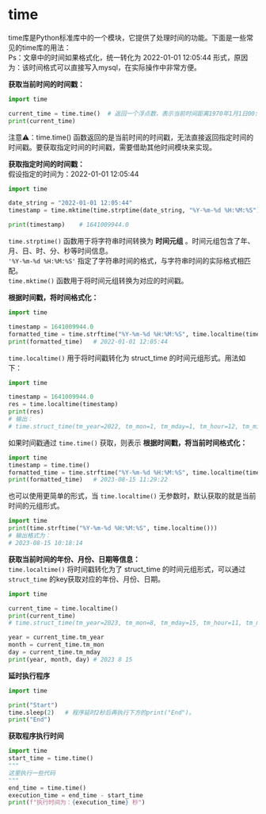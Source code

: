 # time
time库是Python标准库中的一个模块，它提供了处理时间的功能。下面是一些常见的time库的用法：<br>
Ps：文章中的时间如果格式化，统一转化为 2022-01-01 12:05:44 形式，原因为：该时间格式可以直接写入mysql，在实际操作中非常方便。

**获取当前时间的时间戳：**<br>
```python
import time

current_time = time.time()  # 返回一个浮点数，表示当前时间距离1970年1月1日00:00:00的秒数。
print(current_time)
```
注意⚠️：time.time() 函数返回的是当前时间的时间戳，无法直接返回指定时间的时间戳。要获取指定时间的时间戳，需要借助其他时间模块来实现。

**获取指定时间的时间戳：**<br>
假设指定的时间为：2022-01-01 12:05:44
```python
import time

date_string = "2022-01-01 12:05:44"
timestamp = time.mktime(time.strptime(date_string, "%Y-%m-%d %H:%M:%S"))

print(timestamp)    # 1641009944.0
```
`time.strptime()` 函数用于将字符串时间转换为 **时间元组** 。时间元组包含了年、月、日、时、分、秒等时间信息。<br>
`'%Y-%m-%d %H:%M:%S'` 指定了字符串时间的格式，与字符串时间的实际格式相匹配。<br>
`time.mktime()` 函数用于将时间元组转换为对应的时间戳。<br>

**根据时间戳，将时间格式化：**<br>
```python
import time

timestamp = 1641009944.0
formatted_time = time.strftime("%Y-%m-%d %H:%M:%S", time.localtime(timestamp))
print(formatted_time)   # 2022-01-01 12:05:44
```

`time.localtime()` 用于将时间戳转化为 struct_time 的时间元组形式。用法如下：<br>
```python
import time

timestamp = 1641009944.0
res = time.localtime(timestamp)
print(res)
# 输出：
# time.struct_time(tm_year=2022, tm_mon=1, tm_mday=1, tm_hour=12, tm_min=5, tm_sec=44, tm_wday=5, tm_yday=1, tm_isdst=0)
```

如果时间戳通过 `time.time()` 获取，则表示 **根据时间戳，将当前时间格式化：**<br>
```python
import time
timestamp = time.time()
formatted_time = time.strftime("%Y-%m-%d %H:%M:%S", time.localtime(timestamp))
print(formatted_time)   # 2023-08-15 11:29:22
```

也可以使用更简单的形式，当 `time.localtime()` 无参数时，默认获取的就是当前时间的元组形式。<br>
```python
import time
print(time.strftime("%Y-%m-%d %H:%M:%S", time.localtime()))
# 输出格式为：
# 2023-08-15 10:18:14
```

**获取当前时间的年份、月份、日期等信息：**<br>
`time.localtime()` 将时间戳转化为了 struct_time 的时间元组形式，可以通过 `struct_time` 的key获取对应的年份、月份、日期。<br>
```python
import time

current_time = time.localtime()
print(current_time)     
# time.struct_time(tm_year=2023, tm_mon=8, tm_mday=15, tm_hour=11, tm_min=36, tm_sec=29, tm_wday=1, tm_yday=227, tm_isdst=0)

year = current_time.tm_year
month = current_time.tm_mon
day = current_time.tm_mday
print(year, month, day) # 2023 8 15
```

**延时执行程序**<br>
```python
import time

print("Start")
time.sleep(2)   # 程序延时2秒后再执行下方的print("End")。
print("End")
```

**获取程序执行时间**<br>
```python
import time
start_time = time.time() 
"""
这里执行一些代码 
"""
end_time = time.time() 
execution_time = end_time - start_time 
print(f"执行时间为：{execution_time} 秒")
```